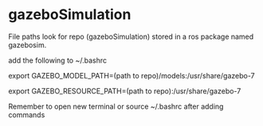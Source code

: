 # gazeboSimulation

File paths look for repo (gazeboSimulation) stored in a ros package named gazebosim.

add the following to ~/.bashrc

export GAZEBO_MODEL_PATH=(path to repo)/models:/usr/share/gazebo-7

export GAZEBO_RESOURCE_PATH=(path to repo):/usr/share/gazebo-7

Remember to open new terminal or source ~/.bashrc after adding commands
